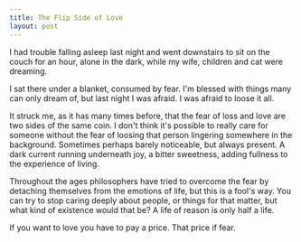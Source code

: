 ```yaml
---
title: The Flip Side of Love
layout: post
---
```


I had trouble falling asleep last night and went downstairs to sit on the couch for an hour, alone in the dark, while my wife, children and cat were dreaming.

I sat there under a blanket, consumed by fear. I'm blessed with things many can only dream of, but last night I was afraid. I was afraid to loose it all.

It struck me, as it has many times before, that the fear of loss and love are two sides of the same coin. I don't think it's possible to really care for someone without the fear of loosing that person lingering somewhere in the background. Sometimes perhaps barely noticeable, but always present. A dark current running underneath joy, a bitter sweetness, adding fullness to the experience of living.

Throughout the ages philosophers have tried to overcome the fear by detaching themselves from the emotions of life, but this is a fool's way. You can try to stop caring deeply about people, or things for that matter, but what kind of existence would that be? A life of reason is only half a life.

If you want to love you have to pay a price. That price if fear.